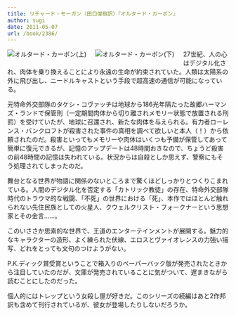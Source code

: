 ```yaml
---
title: リチャード・モーガン（田口俊樹訳）『オルタード・カーボン』
author: sugi
date: 2011-05-07
url: /book/2386/
---
```

<a href="http://www.amazon.co.jp/exec/obidos/ASIN/4757217633/chezsugi-22/ref=nosim/" name="amazletlink" target="_blank"><img src="http://i2.wp.com/ecx.images-amazon.com/images/I/41NcO2811sL._SL160_.jpg?w=660" alt="オルタード・カーボン(上)" class="alignleft" style="float: left; margin: 0 20px 20px 0;" data-recalc-dims="1" /></a><a href="http://www.amazon.co.jp/exec/obidos/ASIN/4757217641/chezsugi-22/ref=nosim/" name="amazletlink" target="_blank"><img src="http://i0.wp.com/ecx.images-amazon.com/images/I/41LDEZEx94L._SL160_.jpg?w=660" alt="オルタード・カーボン(下)" class="alignleft" style="float: left; margin: 0 20px 20px 0;" data-recalc-dims="1" /></a>

27世紀、人の心はデジタル化され、肉体を乗り換えることにより永遠の生命が約束されていた。人類は太陽系の外に飛び出し、ニードルキャストという手段で超高速の通信が可能になっている。

元特命外交部隊のタケシ・コヴァッチは地球から186光年隔たった故郷ハーマンズ・ランドで保管刑（一定期間肉体から切り離されメモリー状態で放置される刑罰）を受けていたが、地球に召還され、新たな肉体を与えられる。有力者ローレンス・バンクロフトが殺害された事件の真相を調べて欲しいと本人（！）から依頼されたのだ。殺害といってもメモリーや肉体はいくつも予備が保管してあって簡単に復元できるが、記憶のアップデートは48時間おきなので、ちょうど殺害の前48時間の記憶は失われている。状況からは自殺としか思えず、警察にもそう処理されてしまったのだ。

舞台となる世界が物語に関係のないところまで驚くほどしっかりとつくりこまれている。人間のデジタル化を否定する「カトリック教徒」の存在、特命外交部隊時代のトラウマ的な戦闘、「不死」の世界における「死」、本作ではほとんど触れられない先住民族としての火星人、クウェルクリスト・フォークナーという思想家とその金言......。

このいささか思索的な世界で、王道のエンターテインメントが展開する。魅力的なキャラクターの造形、よく練られた伏線、エロスとヴァイオレンスの力強い描写、どれをとっても文句のつけようがない。

P.K.ディック賞受賞ということで箱入りのペーパーバック版が発売されたときから注目していたのだが、文庫が発売されていることに気がついて、遅まきながら読むことにしたのだった。

個人的にはトレップという女殺し屋が好きだ。このシリーズの続編はあと2作邦訳も含めて刊行されているが、彼女が登場したりしないだろうか。

